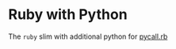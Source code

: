 Ruby with Python
===

The `ruby` slim with additional python for [pycall.rb](https://github.com/mrkn/pycall.rb/tree/master)
